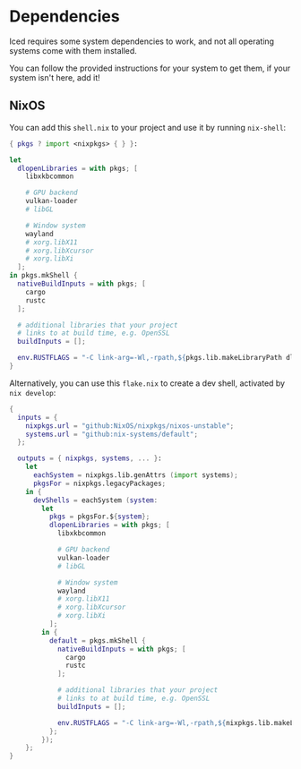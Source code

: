 # Dependencies

Iced requires some system dependencies to work, and not
all operating systems come with them installed.

You can follow the provided instructions for your system to
get them, if your system isn't here, add it!

## NixOS

You can add this `shell.nix` to your project and use it by running `nix-shell`:

```nix
{ pkgs ? import <nixpkgs> { } }:

let
  dlopenLibraries = with pkgs; [
    libxkbcommon

    # GPU backend
    vulkan-loader
    # libGL

    # Window system
    wayland
    # xorg.libX11
    # xorg.libXcursor
    # xorg.libXi
  ];
in pkgs.mkShell {
  nativeBuildInputs = with pkgs; [
    cargo
    rustc
  ];

  # additional libraries that your project
  # links to at build time, e.g. OpenSSL
  buildInputs = [];

  env.RUSTFLAGS = "-C link-arg=-Wl,-rpath,${pkgs.lib.makeLibraryPath dlopenLibraries}";
}
```

Alternatively, you can use this `flake.nix` to create a dev shell, activated by `nix develop`:

```nix
{
  inputs = {
    nixpkgs.url = "github:NixOS/nixpkgs/nixos-unstable";
    systems.url = "github:nix-systems/default";
  };

  outputs = { nixpkgs, systems, ... }:
    let
      eachSystem = nixpkgs.lib.genAttrs (import systems);
      pkgsFor = nixpkgs.legacyPackages;
    in {
      devShells = eachSystem (system:
        let
          pkgs = pkgsFor.${system};
          dlopenLibraries = with pkgs; [
            libxkbcommon

            # GPU backend
            vulkan-loader
            # libGL

            # Window system
            wayland
            # xorg.libX11
            # xorg.libXcursor
            # xorg.libXi
          ];
        in {
          default = pkgs.mkShell {
            nativeBuildInputs = with pkgs; [
              cargo
              rustc
            ];

            # additional libraries that your project
            # links to at build time, e.g. OpenSSL
            buildInputs = [];

            env.RUSTFLAGS = "-C link-arg=-Wl,-rpath,${nixpkgs.lib.makeLibraryPath dlopenLibraries}";
          };
        });
    };
}
```
